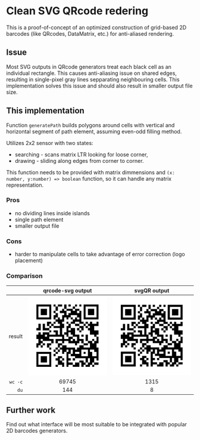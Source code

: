 # Clean SVG QRcode redering

This is a proof-of-concept of an optimized construction of grid-based 2D
barcodes (like QRcodes, DataMatrix, etc.) for anti-aliased rendering.

## Issue

Most SVG outputs in QRcode generators treat each black cell as an individual
rectangle. This causes anti-aliasing issue on shared edges, resulting in
single-pixel gray lines sepparating neighbouring cells. This implementation
solves this issue and should also result in smaller output file size.

## This implementation

Function `generatePath` builds polygons around cells with vertical and
horizontal segment of path element, assuming even-odd filling method.

Utilizes 2x2 sensor with two states:

- searching - scans matrix LTR looking for loose corner,
- drawing - sliding along edges from corner to corner.

This function needs to be provided with matrix dimmensions and
`(x: number, y:number) => boolean` function, so it can handle any matrix
representation.

### Pros

- no dividing lines inside islands
- single path element
- smaller output file

### Cons

- harder to manipulate cells to take advantage of error correction (logo
  placement)

### Comparison

|         |    qrcode-svg output    |     svgQR output     |
| ------: | :---------------------: | :------------------: |
|  result | ![](outputs/native.svg) | ![](outputs/our.svg) |
| `wc -c` |          69745          |         1315         |
|    `du` |           144           |          8           |

## Further work

Find out what interface will be most suitable to be integrated with popular 2D
barcodes generators.
